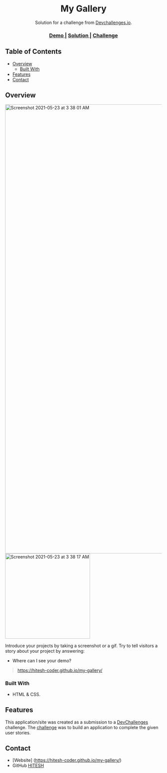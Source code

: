 <!-- Please update value in the {}  -->

<h1 align="center">My Gallery</h1>

<div align="center">
   Solution for a challenge from  <a href="http://devchallenges.io" target="_blank">Devchallenges.io</a>.
</div>

<div align="center">
  <h3>
    <a href="https://hitesh-coder.github.io/my-gallery/">
      Demo
    </a>
    <span> | </span>
    <a href="https://hitesh-coder.github.io/my-gallery/">
      Solution
    </a>
    <span> | </span>
    <a href="https://devchallenges.io/challenges/Jymh2b2FyebRTUljkNcb">
      Challenge
    </a>
  </h3>
</div>

<!-- TABLE OF CONTENTS -->

## Table of Contents

- [Overview](#overview)
  - [Built With](#built-with)
- [Features](#features)
- [Contact](#contact)

<!-- OVERVIEW -->

## Overview

<img width="1440" alt="Screenshot 2021-05-23 at 3 38 01 AM" src="https://user-images.githubusercontent.com/58116679/119242072-b742a580-bb78-11eb-8ddc-488ee05aa107.png">

<img width="273" alt="Screenshot 2021-05-23 at 3 38 17 AM" src="https://user-images.githubusercontent.com/58116679/119242075-bc075980-bb78-11eb-8a11-0f3c4e76d57a.png">

Introduce your projects by taking a screenshot or a gif. Try to tell visitors a story about your project by answering:

- Where can I see your demo?
> https://hitesh-coder.github.io/my-gallery/

### Built With

<!-- This section should list any major frameworks that you built your project using. Here are a few examples.-->

- HTML & CSS.

## Features

<!-- List the features of your application or follow the template. Don't share the figma file here :) -->

This application/site was created as a submission to a [DevChallenges](https://devchallenges.io/challenges) challenge. The [challenge](https://devchallenges.io/challenges/Jymh2b2FyebRTUljkNcb) was to build an application to complete the given user stories.

## Contact

- [Website] (https://hitesh-coder.github.io/my-gallery/)
- GitHub [HITESH](https://github.com/hitesh-coder)
